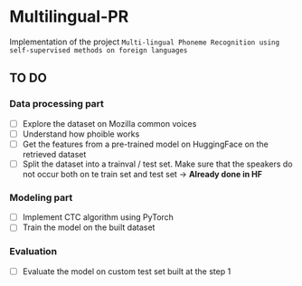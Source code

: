 # Multilingual-PR

Implementation of the project ```Multi-lingual Phoneme Recognition using self-supervised methods on foreign languages```

## TO DO 

### Data processing part

- [ ] Explore the dataset on Mozilla common voices
- [ ] Understand how phoible works
- [ ] Get the features from a pre-trained model on HuggingFace on the retrieved dataset
- [ ] Split the dataset into a trainval / test set. Make sure that the speakers do not occur both on te train set and test set -> **Already done in HF**

### Modeling part

- [ ] Implement CTC algorithm using PyTorch
- [ ] Train the model on the built dataset

### Evaluation

- [ ] Evaluate the model on custom test set built at the step 1
